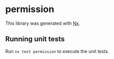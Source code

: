 # permission

This library was generated with [Nx](https://nx.dev).

## Running unit tests

Run `nx test permission` to execute the unit tests.
